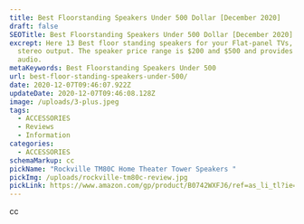 ```yaml
---
title: Best Floorstanding Speakers Under 500 Dollar [December 2020]
draft: false
SEOTitle: Best Floorstanding Speakers Under 500 Dollar [December 2020]
excrept: Here 13 Best floor standing speakers for your Flat-panel TVs, complete
  stereo output. The speaker price range is $200 and $500 and provides quality
  audio.
metaKeywords: Best Floorstanding Speakers Under 500
url: best-floor-standing-speakers-under-500/
date: 2020-12-07T09:46:07.922Z
updateDate: 2020-12-07T09:46:08.128Z
image: /uploads/3-plus.jpeg
tags:
  - ACCESSORIES
  - Reviews
  - Information
categories:
  - ACCESSORIES
schemaMarkup: cc
pickName: "Rockville TM80C Home Theater Tower Speakers "
pickImg: /uploads/rockville-tm80c-review.jpg
pickLink: https://www.amazon.com/gp/product/B0742WXFJ6/ref=as_li_tl?ie=UTF8&tag=technikaya-20&camp=1789&creative=9325&linkCode=as2&creativeASIN=B0742WXFJ6&linkId=9f683687e6080cf7c76f05688d2f1400
---
```

cc